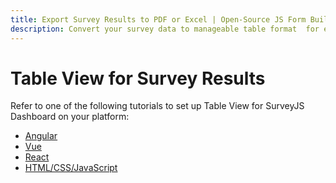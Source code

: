 ```yaml
---
title: Export Survey Results to PDF or Excel | Open-Source JS Form Builder
description: Convert your survey data to manageable table format  for easy filtering and analysis. Save survey results as PDF or Excel files to visualize or share with others. View free demo with a step-by-step setup guide.
---
```


# Table View for Survey Results

Refer to one of the following tutorials to set up Table View for SurveyJS Dashboard on your platform:

- [Angular](/dashboard/documentation/set-up-table-view/angular)
- [Vue](/dashboard/documentation/set-up-table-view/vue)
- [React](/dashboard/documentation/set-up-table-view/react)
- [HTML/CSS/JavaScript](/dashboard/documentation/set-up-table-view/html-css-javascript)
